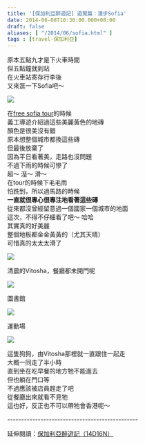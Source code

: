 ```yaml
---
title: '[保加利亞醉遊記] 遊覽篇：漫步Sofia'
date: 2014-06-08T10:30:00.000+08:00
draft: false
aliases: [ "/2014/06/sofia.html" ]
tags : [travel-保加利亞]
---
```


原本五點九才是下火車時間  
但五點鐘就到站  
在火車站寄存行李後  
又來逛一下Sofia吧～  

![](/images/bulgaria14a1.jpg)

在[free sofia tour](https://hidie.net/bulgaria3h/)的時候  
義工導遊介紹過這些美麗黃色的地磚  
顏色是很美沒有錯  
原本想整個城市都換這些磚  
但最後放棄了  
因為平日看著美，走路也沒問題  
不過下雨的時候可慘了  
超～ 溼～ 滑～  
在tour的時候下毛毛雨  
怕跣到，所以過馬路的時候  
**一直就很專心很專注地看著這些磚**  
從來都沒曾經留意過一個國家一個城市的地面  
這次，不得不仔細看了吧～ 哈哈  
其實真的好美麗  
整個地板都金金黃黃的（尤其天晴）  
可惜真的太太太滑了  

![](/images/bulgaria14a2.jpg)

清晨的Vitosha，餐廳都未開門呢  

![](/images/bulgaria14a3.jpg)

圖書館  

![](/images/bulgaria14a4.jpg)

運動場  

![](/images/bulgaria14a5.jpg)

這隻狗狗，由Vitosha那裡就一直跟住一起走  
大概一同走了半小時  
直到坐在吃早餐的地方牠不能進去  
但也躺在門口等  
不過應該被店員趕走了吧  
從餐廳出來就看不見牠  
這也好，反正也不可以帶牠會香港呢～  
  
\-----------------------------------------------  
  
延伸閱讀：[保加利亞醉遊記（14D16N）](https://hidie.net/bulgaria14d16n/)
